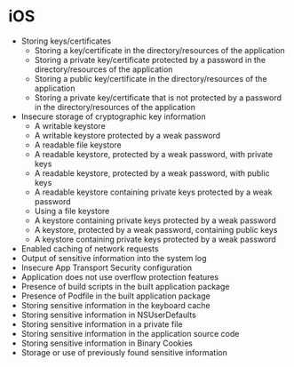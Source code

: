 # iOS

* Storing keys/certificates
  * Storing a key/certificate in the directory/resources of the application
  * Storing a private key/certificate protected by a password in the directory/resources of the application
  * Storing a public key/certificate in the directory/resources of the application
  * Storing a private key/certificate that is not protected by a password in the directory/resources of the application
* Insecure storage of cryptographic key information
  * A writable keystore
  * A writable keystore protected by a weak password
  * A readable file keystore
  * A readable keystore, protected by a weak password, with private keys
  * A readable keystore, protected by a weak password, with public keys
  * A readable keystore containing private keys protected by a weak password
  * Using a file keystore
  * A keystore containing private keys protected by a weak password
  * A keystore, protected by a weak password, containing public keys
  * A keystore containing private keys protected by a weak password
* Enabled caching of network requests
* Output of sensitive information into the system log
* Insecure App Transport Security configuration
* Application does not use overflow protection features
* Presence of build scripts in the built application package
* Presence of Podfile in the built application package
* Storing sensitive information in the keyboard cache
* Storing sensitive information in NSUserDefaults
* Storing sensitive information in a private file
* Storing sensitive information in the application source code
* Storing sensitive information in Binary Cookies
* Storage or use of previously found sensitive information